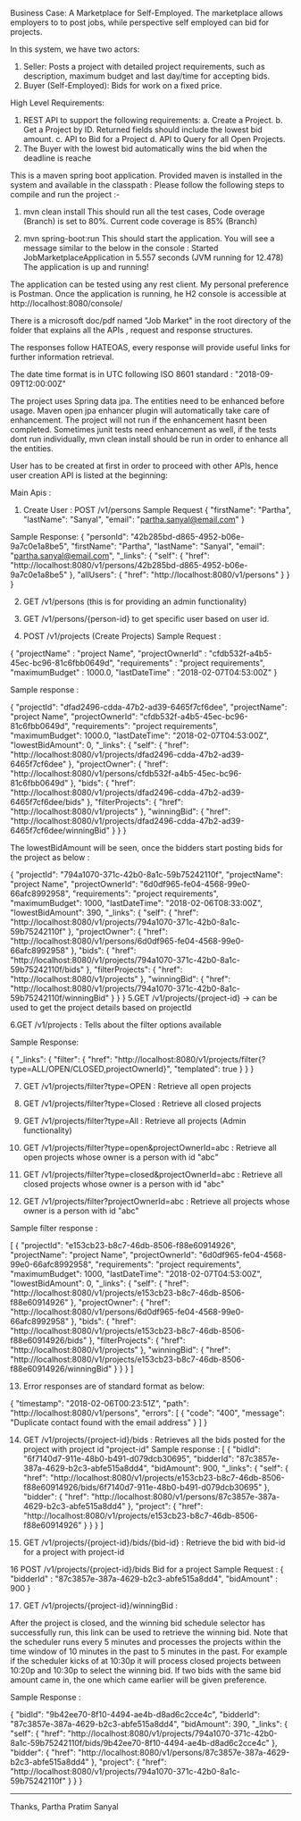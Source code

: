 Business​ ​Case​:
A Marketplace for Self-Employed. The marketplace allows employers to to
post jobs, while perspective self employed can bid for projects. 

In this system, we have two actors:
1. Seller​: Posts a project with detailed project requirements, such as description,
maximum budget and last day/time for accepting bids.
2. Buyer​ (Self-Employed): Bids for work on a fixed price.

High​ ​Level​ ​Requirements: 
  
1. REST API to support the following requirements:
a. Create a Project.
b. Get a Project by ID. Returned fields should include the lowest bid amount.
c. API to Bid for a Project
d. API to Query for all Open Projects.
2. The Buyer with the lowest bid automatically wins the bid when the deadline is reache

This is a maven spring boot application. Provided maven is installed in the system and available in the classpath :
Please follow the following steps to compile and run the project :-

1. mvn clean install
	This should run all the test cases, Code overage (Branch) is set to 80%. Current code coverage is 85% (Branch)
	
2. mvn spring-boot:run
	This should start the application. You will see a message similar to the below in the console :
	     Started JobMarketplaceApplication in 5.557 seconds (JVM running for 12.478)
	The application is up and running!

The application can be tested using any rest client. My personal preference is Postman.
Once the application is running, he H2 console is accessible at http://localhost:8080/console/

There is a microsoft doc/pdf named "Job Market" in the root directory of the folder that explains all the APIs , request and response structures.

The responses follow HATEOAS, every response will provide useful links for further information retrieval. 

The date time format is in UTC following ISO 8601 standard : "2018-09-09T12:00:00Z"

The project uses Spring data jpa. The entities need to be enhanced before usage. Maven open jpa enhancer plugin will automatically take care of enhancement. The project will not run if the enhancement hasnt been completed. Sometimes junit tests need enhancement as well, if the tests dont run individually, mvn clean install should be run in order to enhance all the entities.

User has to be created at first in order to proceed with other APIs, hence user creation API is listed at the beginning:

Main Apis :
1. Create User : POST /v1/persons
Sample Request
{
  "firstName": "Partha",
  "lastName": "Sanyal",
  "email": "partha.sanyal@email.com"
}

Sample Response:
{
    "personId": "42b285bd-d865-4952-b06e-9a7c0e1a8be5",
    "firstName": "Partha",
    "lastName": "Sanyal",
    "email": "partha.sanyal@email.com",
    "_links": {
        "self": {
            "href": "http://localhost:8080/v1/persons/42b285bd-d865-4952-b06e-9a7c0e1a8be5"
        },
        "allUsers": {
            "href": "http://localhost:8080/v1/persons"
        }
    }
}

2. GET /v1/persons (this is for providing an admin functionality)

3. GET /v1/persons/{person-id} to get specific user based on user id.

4. POST /v1/projects (Create Projects)
Sample Request :

{
    "projectName" : "project Name",
	"projectOwnerId" : "cfdb532f-a4b5-45ec-bc96-81c6fbb0649d",
	"requirements" : "project requirements",
	"maximumBudget" : 1000.0,
	"lastDateTime" : "2018-02-07T04:53:00Z"
}

Sample response :

{
    "projectId": "dfad2496-cdda-47b2-ad39-6465f7cf6dee",
    "projectName": "project Name",
    "projectOwnerId": "cfdb532f-a4b5-45ec-bc96-81c6fbb0649d",
    "requirements": "project requirements",
    "maximumBudget": 1000.0,
    "lastDateTime": "2018-02-07T04:53:00Z",
    "lowestBidAmount": 0,
    "_links": {
        "self": {
            "href": "http://localhost:8080/v1/projects/dfad2496-cdda-47b2-ad39-6465f7cf6dee"
        },
        "projectOwner": {
            "href": "http://localhost:8080/v1/persons/cfdb532f-a4b5-45ec-bc96-81c6fbb0649d"
        },
        "bids": {
            "href": "http://localhost:8080/v1/projects/dfad2496-cdda-47b2-ad39-6465f7cf6dee/bids"
        },
        "filterProjects": {
            "href": "http://localhost:8080/v1/projects"
        },
        "winningBid": {
            "href": "http://localhost:8080/v1/projects/dfad2496-cdda-47b2-ad39-6465f7cf6dee/winningBid"
        }
    }
}

The lowestBidAmount will be seen, once the bidders start posting bids for the project as below :

{
    "projectId": "794a1070-371c-42b0-8a1c-59b75242110f",
    "projectName": "project Name",
    "projectOwnerId": "6d0df965-fe04-4568-99e0-66afc8992958",
    "requirements": "project requirements",
    "maximumBudget": 1000,
    "lastDateTime": "2018-02-06T08:33:00Z",
    "lowestBidAmount": 390,
    "_links": {
        "self": {
            "href": "http://localhost:8080/v1/projects/794a1070-371c-42b0-8a1c-59b75242110f"
        },
        "projectOwner": {
            "href": "http://localhost:8080/v1/persons/6d0df965-fe04-4568-99e0-66afc8992958"
        },
        "bids": {
            "href": "http://localhost:8080/v1/projects/794a1070-371c-42b0-8a1c-59b75242110f/bids"
        },
        "filterProjects": {
            "href": "http://localhost:8080/v1/projects"
        },
        "winningBid": {
            "href": "http://localhost:8080/v1/projects/794a1070-371c-42b0-8a1c-59b75242110f/winningBid"
        }
    }
}
5.GET /v1/projects/{project-id} -> can be used to get the project details based on projectId

6.GET /v1/projects : Tells about the filter options available 

Sample Response:

{
    "_links": {
        "filter": {
            "href": "http://localhost:8080/v1/projects/filter{?type=ALL/OPEN/CLOSED,projectOwnerId}",
            "templated": true
        }
    }
}

7. GET /v1/projects/filter?type=OPEN : Retrieve all open projects

8. GET /v1/projects/filter?type=Closed : Retrieve all closed projects

9. GET /v1/projects/filter?type=All : Retrieve all projects (Admin functionality)

10. GET /v1/projects/filter?type=open&projectOwnerId=abc : Retrieve all open projects whose owner is a person with id "abc"

11. GET /v1/projects/filter?type=closed&projectOwnerId=abc : Retrieve all closed projects whose owner is a person with id "abc"

12. GET /v1/projects/filter?projectOwnerId=abc : Retrieve all projects whose owner is a person with id "abc"

Sample filter response :

[
    {
        "projectId": "e153cb23-b8c7-46db-8506-f88e60914926",
        "projectName": "project Name",
        "projectOwnerId": "6d0df965-fe04-4568-99e0-66afc8992958",
        "requirements": "project requirements",
        "maximumBudget": 1000,
        "lastDateTime": "2018-02-07T04:53:00Z",
        "lowestBidAmount": 0,
        "_links": {
            "self": {
                "href": "http://localhost:8080/v1/projects/e153cb23-b8c7-46db-8506-f88e60914926"
            },
            "projectOwner": {
                "href": "http://localhost:8080/v1/persons/6d0df965-fe04-4568-99e0-66afc8992958"
            },
            "bids": {
                "href": "http://localhost:8080/v1/projects/e153cb23-b8c7-46db-8506-f88e60914926/bids"
            },
            "filterProjects": {
                "href": "http://localhost:8080/v1/projects"
            },
            "winningBid": {
                "href": "http://localhost:8080/v1/projects/e153cb23-b8c7-46db-8506-f88e60914926/winningBid"
            }
        }
    }
]

13. Error responses are of standard format as below:

{
    "timestamp": "2018-02-06T00:23:51Z",
    "path": "http://localhost:8080/v1/persons",
    "errors": [
        {
            "code": "400",
            "message": "Duplicate contact found with the email address"
        }
    ]
}

14. GET /v1/projects/{project-id}/bids : Retrieves all the bids posted for the project with project id "project-id"
Sample response :
[
 {
    "bidId": "6f7140d7-911e-48b0-b491-d079dcb30695",
    "bidderId": "87c3857e-387a-4629-b2c3-abfe515a8dd4",
    "bidAmount": 900,
    "_links": {
        "self": {
            "href": "http://localhost:8080/v1/projects/e153cb23-b8c7-46db-8506-f88e60914926/bids/6f7140d7-911e-48b0-b491-d079dcb30695"
        },
        "bidder": {
            "href": "http://localhost:8080/v1/persons/87c3857e-387a-4629-b2c3-abfe515a8dd4"
        },
        "project": {
            "href": "http://localhost:8080/v1/projects/e153cb23-b8c7-46db-8506-f88e60914926"
        }
    }
 }
]

15. GET /v1/projects/{project-id}/bids/{bid-id} : Retrieve the bid with bid-id for a project with project-id

16 POST /v1/projects/{project-id}/bids Bid for a project
Sample Request :
{
	"bidderId" : "87c3857e-387a-4629-b2c3-abfe515a8dd4",
	"bidAmount" : 900
}

17. GET /v1/projects/{project-id}/winningBid : 

After the project is closed, and the winning bid schedule selector has successfully run, this link can be used to retrieve the winning bid. Note that the scheduler runs every 5 minutes and processes the projects within the time window of 10 minutes in the past to 5 minutes in the past. For example if the scheduler kicks of at 10:30p it will process closed projects between 10:20p and 10:30p to select the winning bid. If two bids with the same bid amount came in, the one which came earlier will be given preference.

Sample Response :

{
    "bidId": "9b42ee70-8f10-4494-ae4b-d8ad6c2cce4c",
    "bidderId": "87c3857e-387a-4629-b2c3-abfe515a8dd4",
    "bidAmount": 390,
    "_links": {
        "self": {
            "href": "http://localhost:8080/v1/projects/794a1070-371c-42b0-8a1c-59b75242110f/bids/9b42ee70-8f10-4494-ae4b-d8ad6c2cce4c"
        },
        "bidder": {
            "href": "http://localhost:8080/v1/persons/87c3857e-387a-4629-b2c3-abfe515a8dd4"
        },
        "project": {
            "href": "http://localhost:8080/v1/projects/794a1070-371c-42b0-8a1c-59b75242110f"
        }
    }
}

---------------------------------------------------------------------------------------------------------------------

Thanks,
Partha Pratim Sanyal


